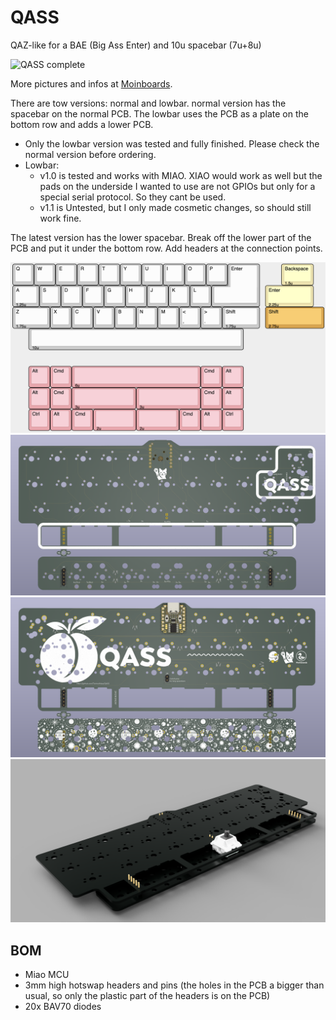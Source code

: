 # QASS
QAZ-like for a BAE (Big Ass Enter) and 10u spacebar (7u+8u)

![QASS complete](https://moinboards.de/projects/img/qass14.jpg)

More pictures and infos at [Moinboards](https://moinboards.de/projects/qass/).

There are tow versions: normal and lowbar. normal version has the spacebar on the normal PCB. The lowbar uses the PCB as a plate on the bottom row and adds a lower PCB.

- Only the lowbar version was tested and fully finished. Please check the normal version before ordering.
- Lowbar:
  - v1.0 is tested and works with MIAO. XIAO would work as well but the pads on the underside I wanted to use are not GPIOs but only for a special serial protocol. So they cant be used.
  - v1.1 is Untested, but I only made cosmetic changes, so should still work fine.

The latest version has the lower spacebar. Break off the lower part of the PCB and put it under the bottom row. Add headers at the connection points.

![QASS KLE](https://github.com/Technofrikus/QASS/blob/master/QASS%20KLE.png?raw=true)
![Front of PCB](https://github.com/Technofrikus/QASS/blob/master/QASS_PCB%20Lowbar/QASS_PCB%20lowbar%20render%20F.png)
![Back of PCB](https://github.com/Technofrikus/QASS/blob/master/QASS_PCB%20Lowbar/QASS_PCB%20lowbar%20render%20B.png)
![Lowbar PCB render](https://github.com/Technofrikus/QASS/blob/master/QASS_PCB_lowbar_2024-Apr-26_04-36-14PM-000_CustomizedView9718968630.png)

## BOM
- Miao MCU
- 3mm high hotswap headers and pins (the holes in the PCB a bigger than usual, so only the plastic part of the headers is on the PCB)
- 20x BAV70 diodes
